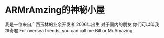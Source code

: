 # ARMrAmzing的神秘小屋
我是一位来自广西玉林的业余开发者
2006年出生
对于国内的朋友
你们可以叫我神奇君
For oversea friends, you can call me Bill or Mr.Amazing
